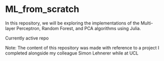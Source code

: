 # ML_from_scratch
In this repository, we will be exploring the implementations of the Multi-layer Perceptron, Random Forest, and PCA algorithms using Julia.

Currently active repo

Note: The content of this repository was made with reference to a project I completed alongside my colleague Simon Lehnerer while at UCL
